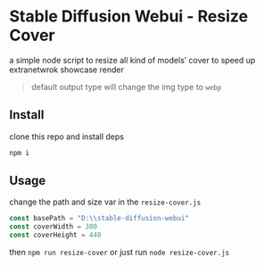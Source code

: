 # Stable Diffusion Webui - Resize Cover

a simple node script to resize all kind of models’ cover to speed up extranetwrok showcase render

> default output type will change the img type to `webp`

## Install

clone this repo and install deps

```sh
npm i
```

## Usage 

change the path and size var in the `resize-cover.js` 

```js
const basePath = "D:\\stable-diffusion-webui"
const coverWidth = 300
const coverHeight = 440
```

then `npm run resize-cover` or just run `node resize-cover.js`
